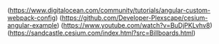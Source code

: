 (https://www.digitalocean.com/community/tutorials/angular-custom-webpack-config)
(https://github.com/Developer-Plexscape/cesium-angular-example)
(https://www.youtube.com/watch?v=BuDjPKLvhv8)
(https://sandcastle.cesium.com/index.html?src=Billboards.html)
